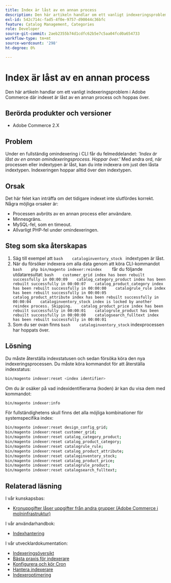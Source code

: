 ```yaml
---
title: Index är låst av en annan process
description: Den här artikeln handlar om ett vanligt indexeringsproblem i Adobe Commerce där indexet är låst av en annan process och hoppas över.
exl-id: 542c714c-fad5-4f0e-9757-d90044c36bfc
feature: Catalog Management, Categories
role: Developer
source-git-commit: 2aeb2355b74d1cdfc62b5e7c5aa04fcd0a654733
workflow-type: tm+mt
source-wordcount: '298'
ht-degree: 0%

---
```


# Index är låst av en annan process

Den här artikeln handlar om ett vanligt indexeringsproblem i Adobe Commerce där indexet är låst av en annan process och hoppas över.

## Berörda produkter och versioner

* Adobe Commerce 2.X

## Problem

Under en fullständig omindexering i CLI får du felmeddelandet: *&#39;Index är låst av en annan omindexeringsprocess. Hoppar över.&#39;* Med andra ord, när processen eller indextypen är låst, kan du inte indexera om just den låsta indextypen. Indexeringen hoppar alltid över den indextypen.

## Orsak

Det här felet kan inträffa om det tidigare indexet inte slutfördes korrekt. Några möjliga orsaker är:

* Processen avbröts av en annan process eller användare.
* Minnesgräns.
* MySQL-fel, som en timeout.
* Allvarligt PHP-fel under omindexeringen.

## Steg som ska återskapas

1. Säg till exempel att    ```bash    cataloginventory_stock ```    indextypen är låst.
1. När du försöker indexera om alla data genom att köra CLI-kommandot    ```bash    php bin/magento indexer:reindex    ``` får du följande utdataresultat:    ```bash    customer_grid index has been rebuilt successfully in 00:00:09    catalog_category_product index has been rebuilt successfully in 00:00:07    catalog_product_category index has been rebuilt successfully in 00:00:00    catalogrule_rule index has been rebuilt successfully in 00:00:05    catalog_product_attribute index has been rebuilt successfully in 00:00:04    cataloginventory_stock index is locked by another reindex process. Skipping.    catalog_product_price index has been rebuilt successfully in 00:00:01    catalogrule_product has been rebuilt successfully in 00:00:00    catalogsearch_fulltext index has been rebuilt successfully in 00:00:01    ```
1. Som du ser ovan finns    ```bash    cataloginventory_stock```    indexprocessen har hoppats över.


## Lösning

Du måste återställa indexstatusen och sedan försöka köra den nya indexeringsprocessen. Du måste köra kommandot för att återställa indexstatus:

```bash
bin/magento indexer:reset <index identifier>
```

Om du är osäker på vad indexidentifierarna (koden) är kan du visa dem med kommandot:

```bash
bin/magento indexer:info
```

För fullständighetens skull finns det alla möjliga kombinationer för systemspecifika index:

```bash
bin/magento indexer:reset design_config_grid;
bin/magento indexer:reset customer_grid;
bin/magento indexer:reset catalog_category_product;
bin/magento indexer:reset catalog_product_category;
bin/magento indexer:reset catalogrule_rule;
bin/magento indexer:reset catalog_product_attribute;
bin/magento indexer:reset cataloginventory_stock;
bin/magento indexer:reset catalog_product_price;
bin/magento indexer:reset catalogrule_product;
bin/magento indexer:reset catalogsearch_fulltext;
```


## Relaterad läsning

I vår kunskapsbas:

* [Kronuppgifter låser uppgifter från andra grupper (Adobe Commerce i molninfrastruktur)](/help/troubleshooting/miscellaneous/cron-tasks-lock-tasks-from-other-groups.md)

I vår användarhandbok:

* [Indexhantering](https://experienceleague.adobe.com/sv/docs/commerce-admin/systems/tools/index-management?itm_source=merchdocs&amp;itm_medium=search_page&amp;itm_campaign=federated_search&amp;itm_term=reindexing)

I vår utvecklardokumentation:

* [Indexeringsöversikt](https://developer.adobe.com/commerce/php/development/components/indexing/)
* [Bästa praxis för indexerare](https://experienceleague.adobe.com/sv/docs/commerce-operations/performance-best-practices/configuration)
* [Konfigurera och kör Cron](https://experienceleague.adobe.com/sv/docs/commerce-operations/configuration-guide/cli/configure-cron-jobs)
* [Hantera indexerare](https://experienceleague.adobe.com/sv/docs/commerce-operations/configuration-guide/cli/manage-indexers)
* [Indexeroptimering](https://developer.adobe.com/commerce/php/development/components/indexing/optimization/)
